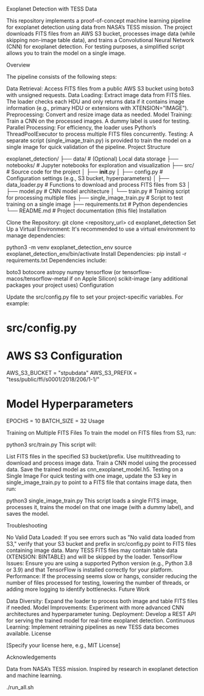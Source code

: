 Exoplanet Detection with TESS Data

This repository implements a proof-of-concept machine learning pipeline for exoplanet detection using data from NASA’s TESS mission. The project downloads FITS files from an AWS S3 bucket, processes image data (while skipping non-image table data), and trains a Convolutional Neural Network (CNN) for exoplanet detection. For testing purposes, a simplified script allows you to train the model on a single image.

Overview

The pipeline consists of the following steps:

Data Retrieval: Access FITS files from a public AWS S3 bucket using boto3 with unsigned requests.
Data Loading: Extract image data from FITS files. The loader checks each HDU and only returns data if it contains image information (e.g., primary HDU or extensions with XTENSION="IMAGE").
Preprocessing: Convert and resize image data as needed.
Model Training: Train a CNN on the processed images. A dummy label is used for testing.
Parallel Processing: For efficiency, the loader uses Python’s ThreadPoolExecutor to process multiple FITS files concurrently.
Testing: A separate script (single_image_train.py) is provided to train the model on a single image for quick validation of the pipeline.
Project Structure

exoplanet_detection/
├── data/                   # (Optional) Local data storage
├── notebooks/              # Jupyter notebooks for exploration and visualization
├── src/                    # Source code for the project
│   ├── __init__.py
│   ├── config.py           # Configuration settings (e.g., S3 bucket, hyperparameters)
│   ├── data_loader.py      # Functions to download and process FITS files from S3
│   ├── model.py            # CNN model architecture
│   └── train.py            # Training script for processing multiple files
├── single_image_train.py   # Script to test training on a single image
├── requirements.txt        # Python dependencies
└── README.md               # Project documentation (this file)
Installation

Clone the Repository:
git clone <repository_url>
cd exoplanet_detection
Set Up a Virtual Environment:
It's recommended to use a virtual environment to manage dependencies:

python3 -m venv exoplanet_detection_env
source exoplanet_detection_env/bin/activate
Install Dependencies:
pip install -r requirements.txt
Dependencies include:

boto3
botocore
astropy
numpy
tensorflow (or tensorflow-macos/tensorflow-metal if on Apple Silicon)
scikit-image
(any additional packages your project uses)
Configuration

Update the src/config.py file to set your project-specific variables. For example:

# src/config.py

# AWS S3 Configuration
AWS_S3_BUCKET = "stpubdata"
AWS_S3_PREFIX = "tess/public/ffi/s0001/2018/206/1-1/"

# Model Hyperparameters
EPOCHS = 10
BATCH_SIZE = 32
Usage

Training on Multiple FITS Files
To train the model on FITS files from S3, run:

python3 src/train.py
This script will:

List FITS files in the specified S3 bucket/prefix.
Use multithreading to download and process image data.
Train a CNN model using the processed data.
Save the trained model as cnn_exoplanet_model.h5.
Testing on a Single Image
For quick testing with one image, update the S3 key in single_image_train.py to point to a FITS file that contains image data, then run:

python3 single_image_train.py
This script loads a single FITS image, processes it, trains the model on that one image (with a dummy label), and saves the model.

Troubleshooting

No Valid Data Loaded:
If you see errors such as "No valid data loaded from S3," verify that your S3 bucket and prefix in src/config.py point to FITS files containing image data. Many TESS FITS files may contain table data (XTENSION: BINTABLE) and will be skipped by the loader.
TensorFlow Issues:
Ensure you are using a supported Python version (e.g., Python 3.8 or 3.9) and that TensorFlow is installed correctly for your platform.
Performance:
If the processing seems slow or hangs, consider reducing the number of files processed for testing, lowering the number of threads, or adding more logging to identify bottlenecks.
Future Work

Data Diversity:
Expand the loader to process both image and table FITS files if needed.
Model Improvements:
Experiment with more advanced CNN architectures and hyperparameter tuning.
Deployment:
Develop a REST API for serving the trained model for real-time exoplanet detection.
Continuous Learning:
Implement retraining pipelines as new TESS data becomes available.
License

[Specify your license here, e.g., MIT License]

Acknowledgements

Data from NASA’s TESS mission.
Inspired by research in exoplanet detection and machine learning.


./run_all.sh    
